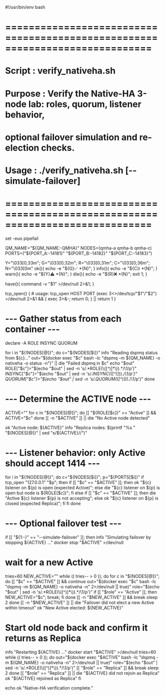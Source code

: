 #!/usr/bin/env bash
# =============================================================================
# Script   : verify_nativeha.sh
# Purpose  : Verify the Native-HA 3-node lab: roles, quorum, listener behavior,
#            optional failover simulation and re-election checks.
# Usage    : ./verify_nativeha.sh [--simulate-failover]
# =============================================================================
set -euo pipefail

QM_NAME="${QM_NAME:-QMHA}"
NODES=(qmha-a qmha-b qmha-c)
PORTS=("${PORT_A:-14181}" "${PORT_B:-14182}" "${PORT_C:-14183}")

Y="\033[0;33m"; G="\033[0;32m"; R="\033[0;31m"; C="\033[0;36m"; N="\033[0m"
ok(){ echo -e "${G}✅ $*${N}"; }
info(){ echo -e "${C}ℹ️  $*${N}"; }
warn(){ echo -e "${Y}⚠️  $*${N}"; }
die(){ echo -e "${R}❌ $*${N}"; exit 1; }

have(){ command -v "$1" >/dev/null 2>&1; }

tcp_open() { # usage: tcp_open HOST PORT
  (exec 3<>/dev/tcp/"$1"/"$2") >/dev/null 2>&1 && { exec 3>&-; return 0; } || return 1
}

# --- Gather status from each container ---
declare -A ROLE INSYNC QUORUM

for i in "${!NODES[@]}"; do
  c="${NODES[$i]}"
  info "Reading dspmq status from ${c}..."
  out="$(docker exec "$c" bash -lc "dspmq -m ${QM_NAME} -o nativeha -o status -n")" || die "Failed dspmq in $c"
  echo "$out"
  ROLE["$c"]="$(echo "$out" | sed -n 's/.*ROLE(\([^)]*\)).*/\1/p')"
  INSYNC["$c"]="$(echo "$out" | sed -n 's/.*INSYNC(\([^)]*\)).*/\1/p')"
  QUORUM["$c"]="$(echo "$out" | sed -n 's/.*QUORUM(\([^)]*\)).*/\1/p')"
done

# --- Determine the ACTIVE node ---
ACTIVE=""
for c in "${NODES[@]}"; do
  [[ "${ROLE[$c]}" == "Active" ]] && ACTIVE="$c"
done
[[ -n "$ACTIVE" ]] || die "No Active node detected"

ok "Active node: ${ACTIVE}"
info "Replica nodes: $(printf "%s " "${NODES[@]}" | sed "s/${ACTIVE}//")"

# --- Listener behavior: only Active should accept 1414 ---
for i in "${!NODES[@]}"; do
  c="${NODES[$i]}"; p="${PORTS[$i]}"
  if tcp_open "127.0.0.1" "$p"; then
    if [[ "$c" == "$ACTIVE" ]]; then ok "${c} listener on ${p} is open (expected Active)"; else die "${c} listener on ${p} is open but node is ${ROLE[$c]}"; fi
  else
    if [[ "$c" == "$ACTIVE" ]]; then die "Active ${c} listener ${p} is not accepting"; else ok "${c} listener on ${p} is closed (expected Replica)"; fi
  fi
done

# --- Optional failover test ---
if [[ "${1:-}" == "--simulate-failover" ]]; then
  info "Simulating failover by stopping ${ACTIVE} ..."
  docker stop "$ACTIVE" >/dev/null

  # wait for a new Active
  tries=60
  NEW_ACTIVE=""
  while (( tries-- > 0 )); do
    for c in "${NODES[@]}"; do
      [[ "$c" == "$ACTIVE" ]] && continue
      out="$(docker exec "$c" bash -lc "dspmq -m ${QM_NAME} -o nativeha -n" 2>/dev/null || true)"
      role="$(echo "$out" | sed -n 's/.*ROLE(\([^)]*\)).*/\1/p')"
      if [[ "$role" == "Active" ]]; then NEW_ACTIVE="$c"; break; fi
    done
    [[ -n "$NEW_ACTIVE" ]] && break
    sleep 2
  done
  [[ -n "$NEW_ACTIVE" ]] || die "Failover did not elect a new Active within timeout"
  ok "New Active elected: ${NEW_ACTIVE}"

  # Start old node back and confirm it returns as Replica
  info "Restarting ${ACTIVE} ..."
  docker start "$ACTIVE" >/dev/null
  tries=60
  while (( tries-- > 0 )); do
    out="$(docker exec "$ACTIVE" bash -lc "dspmq -m ${QM_NAME} -o nativeha -n" 2>/dev/null || true)"
    role="$(echo "$out" | sed -n 's/.*ROLE(\([^)]*\)).*/\1/p')"
    [[ "$role" == "Replica" ]] && break
    sleep 2
  done
  [[ "$role" == "Replica" ]] || die "${ACTIVE} did not rejoin as Replica"
  ok "${ACTIVE} rejoined as Replica"
fi

echo
ok "Native-HA verification complete."
